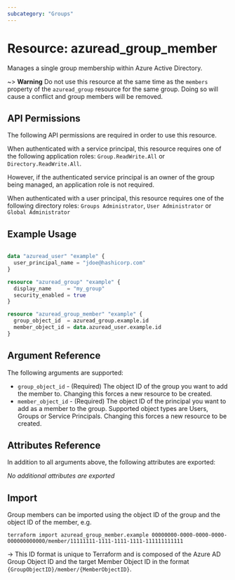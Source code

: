 ```yaml
---
subcategory: "Groups"
---
```


# Resource: azuread_group_member

Manages a single group membership within Azure Active Directory.

~> **Warning** Do not use this resource at the same time as the `members` property of the `azuread_group` resource for the same group. Doing so will cause a conflict and group members will be removed.

## API Permissions

The following API permissions are required in order to use this resource.

When authenticated with a service principal, this resource requires one of the following application roles: `Group.ReadWrite.All` or `Directory.ReadWrite.All`.

However, if the authenticated service principal is an owner of the group being managed, an application role is not required.

When authenticated with a user principal, this resource requires one of the following directory roles: `Groups Administrator`, `User Administrator` or `Global Administrator`

## Example Usage

```terraform

data "azuread_user" "example" {
  user_principal_name = "jdoe@hashicorp.com"
}

resource "azuread_group" "example" {
  display_name     = "my_group"
  security_enabled = true
}

resource "azuread_group_member" "example" {
  group_object_id  = azuread_group.example.id
  member_object_id = data.azuread_user.example.id
}
```

## Argument Reference

The following arguments are supported:

* `group_object_id` - (Required) The object ID of the group you want to add the member to. Changing this forces a new resource to be created.
* `member_object_id` - (Required) The object ID of the principal you want to add as a member to the group. Supported object types are Users, Groups or Service Principals. Changing this forces a new resource to be created.

## Attributes Reference

In addition to all arguments above, the following attributes are exported:

*No additional attributes are exported*

## Import

Group members can be imported using the object ID of the group and the object ID of the member, e.g.

```shell
terraform import azuread_group_member.example 00000000-0000-0000-0000-000000000000/member/11111111-1111-1111-1111-111111111111
```

-> This ID format is unique to Terraform and is composed of the Azure AD Group Object ID and the target Member Object ID in the format `{GroupObjectID}/member/{MemberObjectID}`.
